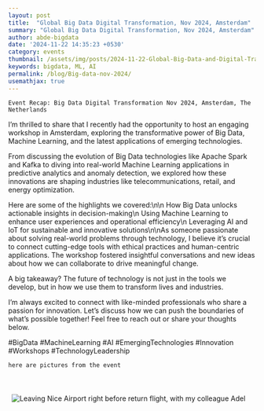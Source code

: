 ```yaml
---
layout: post
title:  "Global Big Data Digital Transformation, Nov 2024, Amsterdam"
summary: "Global Big Data Digital Transformation, Nov 2024, Amsterdam"
author: abde-bigdata
date: '2024-11-22 14:35:23 +0530'
category: events
thumbnail: /assets/img/posts/2024-11-22-Global-Big-Data-and-Digital-Transformation-Forum/pic4.jpeg
keywords: bigdata, ML, AI
permalink: /blog/Big-data-nov-2024/
usemathjax: true
---
```



`Event Recap: Big Data Digital Transformation Nov 2024, Amsterdam, The Netherlands `

I’m thrilled to share that I recently had the opportunity to host an engaging workshop in Amsterdam, exploring the transformative power of Big Data, Machine Learning, and the latest applications of emerging technologies. 

From discussing the evolution of Big Data technologies like Apache Spark and Kafka to diving into real-world Machine Learning applications in predictive analytics and anomaly detection, we explored how these innovations are shaping industries like telecommunications, retail, and energy optimization.

Here are some of the highlights we covered:\n\n How Big Data unlocks actionable insights in decision-making\n Using Machine Learning to enhance user experiences and operational efficiency\n Leveraging AI and IoT for sustainable and innovative solutions\n\nAs someone passionate about solving real-world problems through technology, I believe it’s crucial to connect cutting-edge tools with ethical practices and human-centric applications. The workshop fostered insightful conversations and new ideas about how we can collaborate to drive meaningful change.

A big takeaway? The future of technology is not just in the tools we develop, but in how we use them to transform lives and industries.

I’m always excited to connect with like-minded professionals who share a passion for innovation. Let’s discuss how we can push the boundaries of what’s possible together! Feel free to reach out or share your thoughts below.

#BigData #MachineLearning #AI #EmergingTechnologies #Innovation #Workshops #TechnologyLeadership


`here are pictures from the event`


<div style="text-align: center;">
  <img src="/assets/img/posts/2024-11-22-Global-Big-Data-and-Digital-Transformation-Forum/pic12.jpg" alt="Leaving Nice Airport right before return flight, with my colleague Adel" class="img-fluid">
  <p style="font-weight: bold; font-size: 1.5em; padding: 5px; display: inline-block;"></p>
</div>